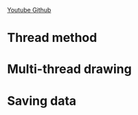 
[Youtube ](https://www.youtube.com/watch?v=6WjFHuGvCys&t=1626s)
[Github](https://github.dev/constref/concurrency-playground/blob/master/concurrency/sdlrenderer.h)
# Thread method

# Multi-thread drawing

# Saving data
